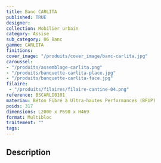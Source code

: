 ```yaml
---
title: Banc CARLITA
published: TRUE
designer: 
collection: Mobilier urbain
category: Assise
sub_category: 06 Banc
gamme: CARLITA
finitions: 
cover_image: "/produits/cover_image/banc-carlita.jpg"
caroussel: 
- "/produits/assemblage-carlita.png"
- "/produits/banquette-carlita-place.jpg"
- "/produits/banquette-carlita-face.jpg"
filaire: 
 - "/produits/filaires/filaire-cantine-04.png"
reference: BSCARLI0101
materiau: Béton Fibré à Ultra-hautes Performances (BFUP)
poids: 317
dimensions: L2000 x P698 x H469
format: Multibloc
traitement: ""
tags: 
---
```


## Description
